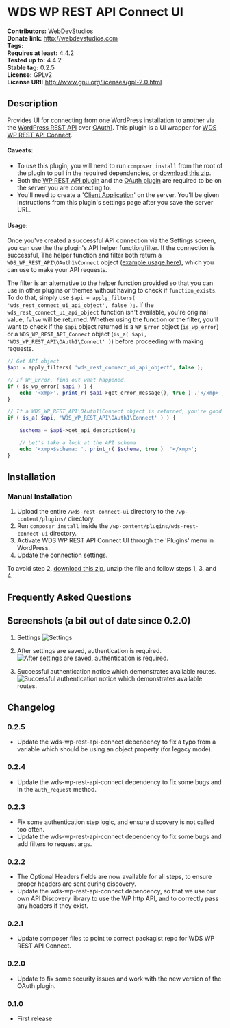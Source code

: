 # WDS WP REST API Connect UI #
**Contributors:**      WebDevStudios  
**Donate link:**       http://webdevstudios.com  
**Tags:**  
**Requires at least:** 4.4.2  
**Tested up to:**      4.4.2  
**Stable tag:**        0.2.5  
**License:**           GPLv2  
**License URI:**       http://www.gnu.org/licenses/gpl-2.0.html  

## Description ##

Provides UI for connecting from one WordPress installation to another via the [WordPress REST API](http://wp-api.org/) over <a href="https://github.com/WP-API/OAuth1">OAuth1</a>. This plugin is a UI wrapper for [WDS WP REST API Connect](https://github.com/WebDevStudios/WDS-WP-REST-API-Connect).

#### Caveats:

* To use this plugin, you will need to run `composer install` from the root of the plugin to pull in the required dependencies, or [download this zip](https://raw.githubusercontent.com/WebDevStudios/WDS-WP-REST-API-Connect-UI/master/wds-rest-connect-ui.zip).
* Both the [WP REST API plugin](https://github.com/WP-API/WP-API) and the [OAuth plugin](https://github.com/WP-API/OAuth1) are required to be on the server you are connecting to.
* You'll need to create a '[Client Application](http://v2.wp-api.org/guide/authentication/#oauth-authentication)' on the server. You'll be given instructions from this plugin's settings page after you save the server URL.

#### Usage:

Once you've created a successful API connection via the Settings screen, you can use the the plugin's API helper function/filter. If the connection is successful, The helper function and filter both return a `WDS_WP_REST_API\OAuth1\Connect` object ([example usage here](https://github.com/WebDevStudios/WDS-WP-REST-API-Connect/blob/master/example.php)), which you can use to make your API requests.

The filter is an alternative to the helper function provided so that you can use in other plugins or themes without having to check if `function_exists`. To do that, simply use `$api = apply_filters( 'wds_rest_connect_ui_api_object', false );`. If the `wds_rest_connect_ui_api_object` function isn't available, you're original value, `false` will be returned. Whether using the function or the filter, you'll want to check if the `$api` object returned is a `WP_Error` object (`is_wp_error`) or a `WDS_WP_REST_API_Connect` object (`is_a( $api, 'WDS_WP_REST_API\OAuth1\Connect' )`) before proceeding with making requests.

```php
// Get API object
$api = apply_filters( 'wds_rest_connect_ui_api_object', false );

// If WP_Error, find out what happened.
if ( is_wp_error( $api ) ) {
	echo '<xmp>'. print_r( $api->get_error_message(), true ) .'</xmp>';
}

// If a WDS_WP_REST_API\OAuth1\Connect object is returned, you're good to go.
if ( is_a( $api, 'WDS_WP_REST_API\OAuth1\Connect' ) ) {

	$schema = $api->get_api_description();

	// Let's take a look at the API schema
	echo '<xmp>$schema: '. print_r( $schema, true ) .'</xmp>';
}
```

## Installation ##

### Manual Installation ###

1. Upload the entire `/wds-rest-connect-ui` directory to the `/wp-content/plugins/` directory.
2. Run `composer install` inside the `/wp-content/plugins/wds-rest-connect-ui` directory.
3. Activate WDS WP REST API Connect UI through the 'Plugins' menu in WordPress.
4. Update the connection settings.

To avoid step 2, [download this zip](https://raw.githubusercontent.com/WebDevStudios/WDS-WP-REST-API-Connect-UI/master/wds-rest-connect-ui.zip), unzip the file and follow steps 1, 3, and 4.

## Frequently Asked Questions ##


## Screenshots (a bit out of date since 0.2.0) ##

1. Settings
![Settings](https://raw.githubusercontent.com/WebDevStudios/WDS-WP-REST-API-Connect-UI/master/screenshot-1.png)

2. After settings are saved, authentication is required.
![After settings are saved, authentication is required.](https://raw.githubusercontent.com/WebDevStudios/WDS-WP-REST-API-Connect-UI/master/screenshot-2.png)

3. Successful authentication notice which demonstrates available routes.
![Successful authentication notice which demonstrates available routes.](https://raw.githubusercontent.com/WebDevStudios/WDS-WP-REST-API-Connect-UI/master/screenshot-3.png)

## Changelog ##

### 0.2.5
* Update the wds-wp-rest-api-connect dependency to fix a typo from a variable which should be using an object property (for legacy mode).

### 0.2.4
* Update the wds-wp-rest-api-connect dependency to fix some bugs and in the `auth_request` method.

### 0.2.3
* Fix some authentication step logic, and ensure discovery is not called too often.
* Update the wds-wp-rest-api-connect dependency to fix some bugs and add filters to request args.

### 0.2.2
* The Optional Headers fields are now available for all steps, to ensure proper headers are sent during discovery.
* Update the wds-wp-rest-api-connect dependency, so that we use our own API Discovery library to use the WP http API, and to correctly pass any headers if they exist.

### 0.2.1 ###
* Update composer files to point to correct packagist repo for WDS WP REST API Connect.

### 0.2.0 ###
* Update to fix some security issues and work with the new version of the OAuth plugin.

### 0.1.0 ###
* First release
